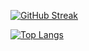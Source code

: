 
[![GitHub Streak](http://github-readme-streak-stats.herokuapp.com?user=admiralkaiz&theme=dark&background=000000)](https://git.io/streak-stats)

[![Top Langs](https://github-readme-stats.vercel.app/api/top-langs/?username=admiralkaiz&layout=pie&theme=vision-friendly-dark&langs_count=8)](https://github.com/anuraghazra/github-readme-stats)
